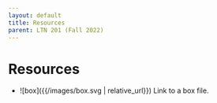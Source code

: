 ```yaml
---
layout: default
title: Resources
parent: LTN 201 (Fall 2022)
---
```


# Resources

-  ![box]({{/images/box.svg | relative_url}}) Link to a box file.